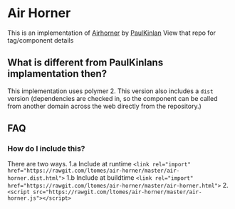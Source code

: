 # Air Horner

This is an implementation of [Airhorner](https://github.com/PaulKinlan/air-horner) by [PaulKinlan](https://github.com/PaulKinlan)
View that repo for tag/component details

## What is different from PaulKinlans implamentation then? 
This implementation uses polymer 2. This version also includes a `dist` version (dependencies are checked in, so the component can be called from another domain across the web directly from the repository.)

## FAQ

### How do I include this?

There are two ways.
1.a Include at runtime `<link rel="import" href="https://rawgit.com/ltomes/air-horner/master/air-horner.dist.html">`
1.b Include at buildtime `<link rel="import" href="https://rawgit.com/ltomes/air-horner/master/air-horner.html">`
2. `<script src="https://rawgit.com/ltomes/air-horner/master/air-horner.js"></script>`
